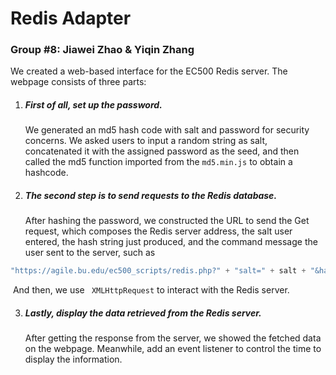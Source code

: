 # Redis Adapter

### Group #8:  Jiawei Zhao & Yiqin Zhang



We created a web-based interface for the EC500 Redis server. The webpage consists of three parts:  



1. ##### First of all, set up the password. 

   

   We generated an md5 hash code with salt and password for security concerns. We asked users to input a random string as salt, concatenated it with the assigned password as the seed, and then called the md5 function imported from the `md5.min.js` to obtain a hashcode.



2. ##### The second step is to send requests to the Redis database. 

   After hashing the password, we constructed the URL to send the Get request, which composes the Redis server address, the salt user entered, the hash string just produced, and the command message the user sent to the server, such as 

```javascript
"https://agile.bu.edu/ec500_scripts/redis.php?" + "salt=" + salt + "&hash=" + HashString + "&message=" + message
```

​		And then, we use ` XMLHttpRequest` to interact with the Redis server. 



3. ##### Lastly, display the data retrieved from the Redis server.

   After getting the response from the server,  we showed the fetched data on the webpage. Meanwhile, add an event listener to control the time to display the information.